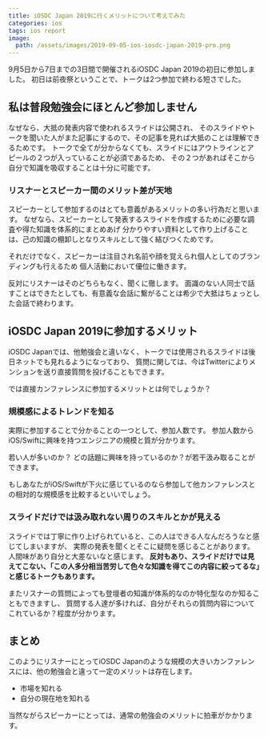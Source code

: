 ```yaml
---
title: iOSDC Japan 2019に行くメリットについて考えてみた
categories: ios
tags: ios report
image:
  path: /assets/images/2019-09-05-ios-iosdc-japan-2019-pro.png
---
```

9月5日から7日までの3日間で開催されるiOSDC Japan 2019の初日に参加しました。
初日は前夜祭ということで、トークは2つ参加で終わる短さでした。

## 私は普段勉強会にほとんど参加しません

なぜなら、大抵の発表内容で使われるスライドは公開され、
そのスライドやトークを聞いた人がまた記事にするので、その記事を見れば大抵のことは理解できるためです。
トークで全てが分からなくても、スライドにはアウトラインとアピールの２つが入っていることが必須であるため、
その２つがあればそこから自分で知識を吸収することは十分に可能です。

### リスナーとスピーカー間のメリット差が天地

スピーカーとして参加するのはとても意義があるメリットの多い行為だと思います。
なぜなら、スピーカーとして発表するスライドを作成するために必要な調査や得た知識を体系的にまとめあげ
分かりやすい資料として作り上げることは、己の知識の棚卸しとなりスキルとして強く結びつくためです。

それだけでなく、スピーカーは注目され名前や顔を覚えられ個人としてのブランディングも行えるため
個人活動において優位に働きます。

反対にリスナーはそのどちらもなく、聞くに徹します。
面識のない人同士で話すことはできたとしても、有意義な会話に繋がることは希少で大抵はちょっとした会話で終わります。

## iOSDC Japan 2019に参加するメリット

iOSDC Japanでは、他勉強会と違いなく、トークでは使用されるスライドは後日ネットでも見れるようになっており、
質問に関しては、今はTwitterによりメンションを送り直接質問を投げることもできます。

では直接カンファレンスに参加するメリットとは何でしょうか？

### 規模感によるトレンドを知る

実際に参加することで分かることの一つとして、参加人数です。
参加人数からiOS/Swiftに興味を持つエンジニアの規模と質が分かります。

若い人が多いのか？ どの話題に興味を持っているのか？が若干汲み取ることができます。

もしあなたがiOS/Swiftが下火に感じているのなら参加して他カンファレンスとの相対的な規模感を比較するといいでしょう。

### スライドだけでは汲み取れない周りのスキルとかが見える

スライドでは丁寧に作り上げられていると、この人はできる人なんだろうなと感じてしまいますが、
実際の発表を聞くとそこに疑問を感じることがあります。人間味があり自分と大差ないなと感じます。
**反対もあり、スライドだけでは見えてこない、「この人多分相当苦労して色々な知識を得てこの内容に絞ってるな」と感じるトークもあります。**

またリスナーの質問によっても登壇者の知識が体系的なのか特化型なのか知ることもできますし、
質問する人達が多ければ、自分がそれらの質問内容についてこれているか？程度が分かります。

## まとめ

このようにリスナーにとってiOSDC Japanのような規模の大きいカンファレンスには、他の勉強会と違って一定のメリットは存在します。

- 市場を知れる
- 自分の現在地を知れる

当然ながらスピーカーにとっては、通常の勉強会のメリットに拍車がかかります。
